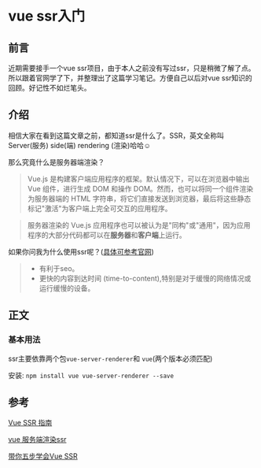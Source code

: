# vue ssr入门

## 前言

近期需要接手一个vue ssr项目，由于本人之前没有写过ssr，只是稍微了解了点。所以跟着官网学了下，并整理出了这篇学习笔记。方便自己以后对vue ssr知识的回顾。好记性不如烂笔头。



## 介绍

相信大家在看到这篇文章之前，都知道ssr是什么了。SSR，英文全称叫 Server(服务) side(端) rendering (渲染)哈哈☺

那么究竟什么是服务器端渲染？

>  Vue.js 是构建客户端应用程序的框架。默认情况下，可以在浏览器中输出 Vue 组件，进行生成 DOM 和操作 DOM。然而，也可以将同一个组件渲染为服务器端的 HTML 字符串，将它们直接发送到浏览器，最后将这些静态标记"激活"为客户端上完全可交互的应用程序。

>  服务器渲染的 Vue.js 应用程序也可以被认为是"同构"或"通用"，因为应用程序的大部分代码都可以在**服务器**和**客户端**上运行。

如果你问我为什么使用ssr呢？([具体可参考官网](<https://ssr.vuejs.org/zh/#%E4%B8%BA%E4%BB%80%E4%B9%88%E4%BD%BF%E7%94%A8%E6%9C%8D%E5%8A%A1%E5%99%A8%E7%AB%AF%E6%B8%B2%E6%9F%93-ssr-%EF%BC%9F>))

> - 有利于seo。
> - 更快的内容到达时间 (time-to-content),特别是对于缓慢的网络情况或运行缓慢的设备。



## 正文

### 基本用法

ssr主要依靠两个包`vue-server-renderer`和 `vue`(两个版本必须匹配)

安装: `npm install vue vue-server-renderer --save`













## 参考

[Vue SSR 指南](<https://ssr.vuejs.org/zh/>)

[vue 服务端渲染ssr](<https://www.jianshu.com/p/a7631293d7f1>)

[带你五步学会Vue SSR](<https://segmentfault.com/a/1190000016637877#articleHeader0>)